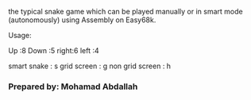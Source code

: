 the typical snake game which can be played manually or in smart mode (autonomously) using Assembly on Easy68k.

Usage:

Up   :8
Down :5
right:6
left :4


smart snake     : s
grid screen     : g
non grid screen : h


### Prepared by: Mohamad Abdallah 

